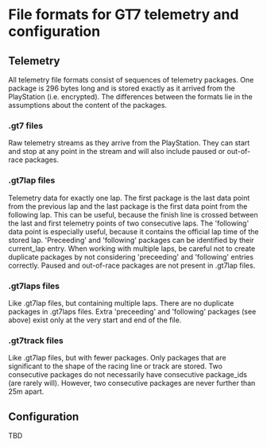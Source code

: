 # File formats for GT7 telemetry and configuration

## Telemetry

All telemetry file formats consist of sequences of telemetry packages. One package is 296 bytes long and is stored exactly as it arrived from the PlayStation (i.e. encrypted). The differences between the formats lie in the assumptions about the content of the packages.

### .gt7 files

Raw telemetry streams as they arrive from the PlayStation. They can start and stop at any point in the stream and will also include paused or out-of-race packages.

### .gt7lap files

Telemetry data for exactly one lap. The first package is the last data point from the previous lap and the last package is the first data point from the following lap. This can be useful, because the finish line is crossed between the last and first telemetry points of two consecutive laps. The 'following' data point is especially useful, because it contains the official lap time of the stored lap. 'Preceeding' and 'following' packages can be identified by their current_lap entry. When working with multiple laps, be careful not to create duplicate packages by not considering 'preceeding' and 'following' entries correctly. Paused and out-of-race packages are not present in .gt7lap files. 

### .gt7laps files

Like .gt7lap files, but containing multiple laps. There are no duplicate packages in .gt7laps files. Extra 'preceeding' and 'following' packages (see above) exist only at the very start and end of the file.

### .gt7track files

Like .gt7lap files, but with fewer packages. Only packages that are significant to the shape of the racing line or track are stored. Two consecutive packages do not necessarily have consecutive package_ids (are rarely will). However, two consecutive packages are never further than 25m apart.

## Configuration

TBD
